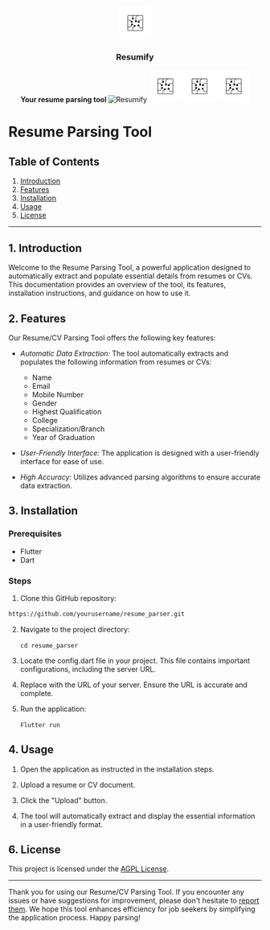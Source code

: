 <div align="center">
    <img
      src="./assets/images/logo.png"
      alt="Resumify"
      height="64"
    />
  <h3>
    <b>
      Resumify
    </b>
  </h3>
  <b>
    Your resume parsing tool
  </b>
 <img
      src="./assets/images/Frame 2087324655.webp"
      alt="Resumify"
      height="600"
    />
     <img
      src="./assets/images/logo.png"
      alt="Resumify"
      height="64"
    />
     <img
      src="./assets/images/logo.png"
      alt="Resumify"
      height="64"
    />
     <img
      src="./assets/images/logo.png"
      alt="Resumify"
      height="64"
    />
</div>

# Resume Parsing Tool

## Table of Contents
1. [Introduction](#introduction)
2. [Features](#features)
3. [Installation](#installation)
4. [Usage](#usage)
5. [License](#license)

---

## 1. Introduction <a name="introduction"></a>

Welcome to the Resume Parsing Tool, a powerful application designed to automatically extract and populate essential details from resumes or CVs. This documentation provides an overview of the tool, its features, installation instructions, and guidance on how to use it.

## 2. Features <a name="features"></a>

Our Resume/CV Parsing Tool offers the following key features:

- *Automatic Data Extraction:* The tool automatically extracts and populates the following information from resumes or CVs:
  - Name
  - Email
  - Mobile Number
  - Gender
  - Highest Qualification
  - College
  - Specialization/Branch
  - Year of Graduation

- *User-Friendly Interface:* The application is designed with a user-friendly interface for ease of use.

- *High Accuracy:* Utilizes advanced parsing algorithms to ensure accurate data extraction.

## 3. Installation <a name="installation"></a>

### Prerequisites
- Flutter
- Dart

### Steps
1. Clone this GitHub repository:

  ```bash
https://github.com/yourusername/resume_parser.git
```

2. Navigate to the project directory:

   `cd resume_parser`
   
3. Locate the config.dart file in your project. This file contains important configurations, including the server URL.

4. Replace with the URL of your server. Ensure the URL is accurate and complete.

5. Run the application:
   
   `Flutter run`
   

## 4. Usage <a name="usage"></a>

1. Open the application as instructed in the installation steps.

2. Upload a resume or CV document.

3. Click the "Upload" button.

4. The tool will automatically extract and display the essential information in a user-friendly format.


## 6. License <a name="license"></a>

This project is licensed under the [AGPL License](LICENSE).

---

Thank you for using our Resume/CV Parsing Tool. If you encounter any issues or have suggestions for improvement, please don't hesitate to [report them](https://github.com/yourusername/resume-cv-parser/issues). We hope this tool enhances efficiency for job seekers by simplifying the application process. Happy parsing!
